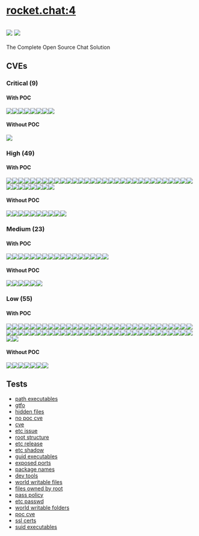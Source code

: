 # [rocket.chat:4](https://hub.docker.com/_/rocket.chat?tab=tags)
![](https://img.shields.io/static/v1?label=tag&message=4&color=blue)
![](https://img.shields.io/badge/Debian%20GNU/Linux%2010%20%20-blue)
---
<p>
The Complete Open Source Chat Solution
</p>

## CVEs
### Critical (9)
#### With POC
[![](https://img.shields.io/badge/🔗%20CVE--2021--35942-CRITICAL-red)](https://github.com/trickest/cve/blob/main/2021/CVE-2021-35942.md)[![](https://img.shields.io/badge/🔗%20CVE--2022--23219-CRITICAL-red)](https://github.com/trickest/cve/blob/main/2022/CVE-2022-23219.md)[![](https://img.shields.io/badge/🔗%20CVE--2022--23218-CRITICAL-red)](https://github.com/trickest/cve/blob/main/2022/CVE-2022-23218.md)[![](https://img.shields.io/badge/🔗%20CVE--2021--33574-CRITICAL-red)](https://github.com/trickest/cve/blob/main/2021/CVE-2021-33574.md)[![](https://img.shields.io/badge/🔗%20CVE--2021--44906-CRITICAL-red)](https://github.com/trickest/cve/blob/main/2021/CVE-2021-44906.md)[![](https://img.shields.io/badge/🔗%20CVE--2018--1000620-CRITICAL-red)](https://github.com/trickest/cve/blob/main/2018/CVE-2018-1000620.md)[![](https://img.shields.io/badge/🔗%20CVE--2019--10744-CRITICAL-red)](https://github.com/trickest/cve/blob/main/2019/CVE-2019-10744.md)[![](https://img.shields.io/badge/🔗%20CVE--2019--8457-CRITICAL-red)](https://github.com/trickest/cve/blob/main/2019/CVE-2019-8457.md)
#### Without POC
[![](https://img.shields.io/badge/%20CVE--2022--27404-CRITICAL-red)](https://github.com/trickest/cve/blob/main/2022/CVE-2022-27404.md)

### High (49)
#### With POC
[![](https://img.shields.io/badge/🔗%20CVE--2017--18924-HIGH-organge)](https://github.com/trickest/cve/blob/main/2017/CVE-2017-18924.md)[![](https://img.shields.io/badge/🔗%20CVE--2020--28472-HIGH-organge)](https://github.com/trickest/cve/blob/main/2020/CVE-2020-28472.md)[![](https://img.shields.io/badge/🔗%20CVE--2022--29078-HIGH-organge)](https://github.com/trickest/cve/blob/main/2022/CVE-2022-29078.md)[![](https://img.shields.io/badge/🔗%20CVE--2022--0155-HIGH-organge)](https://github.com/trickest/cve/blob/main/2022/CVE-2022-0155.md)[![](https://img.shields.io/badge/🔗%20CVE--2019--15847-HIGH-organge)](https://github.com/trickest/cve/blob/main/2019/CVE-2019-15847.md)[![](https://img.shields.io/badge/🔗%20CVE--2018--12886-HIGH-organge)](https://github.com/trickest/cve/blob/main/2018/CVE-2018-12886.md)[![](https://img.shields.io/badge/🔗%20CVE--2021--3326-HIGH-organge)](https://github.com/trickest/cve/blob/main/2021/CVE-2021-3326.md)[![](https://img.shields.io/badge/🔗%20CVE--2021--3999-HIGH-organge)](https://github.com/trickest/cve/blob/main/2021/CVE-2021-3999.md)[![](https://img.shields.io/badge/🔗%20CVE--2020--1751-HIGH-organge)](https://github.com/trickest/cve/blob/main/2020/CVE-2020-1751.md)[![](https://img.shields.io/badge/🔗%20CVE--2020--1752-HIGH-organge)](https://github.com/trickest/cve/blob/main/2020/CVE-2020-1752.md)[![](https://img.shields.io/badge/🔗%20CVE--2021--33560-HIGH-organge)](https://github.com/trickest/cve/blob/main/2021/CVE-2021-33560.md)[![](https://img.shields.io/badge/🔗%20CVE--2018--16487-HIGH-organge)](https://github.com/trickest/cve/blob/main/2018/CVE-2018-16487.md)[![](https://img.shields.io/badge/🔗%20CVE--2022--21680-HIGH-organge)](https://github.com/trickest/cve/blob/main/2022/CVE-2022-21680.md)[![](https://img.shields.io/badge/🔗%20CVE--2022--21681-HIGH-organge)](https://github.com/trickest/cve/blob/main/2022/CVE-2022-21681.md)[![](https://img.shields.io/badge/🔗%20CVE--2022--0235-HIGH-organge)](https://github.com/trickest/cve/blob/main/2022/CVE-2022-0235.md)[![](https://img.shields.io/badge/🔗%20CVE--2022--24772-HIGH-organge)](https://github.com/trickest/cve/blob/main/2022/CVE-2022-24772.md)[![](https://img.shields.io/badge/🔗%20CVE--2022--24771-HIGH-organge)](https://github.com/trickest/cve/blob/main/2022/CVE-2022-24771.md)[![](https://img.shields.io/badge/🔗%20CVE--2021--3807-HIGH-organge)](https://github.com/trickest/cve/blob/main/2021/CVE-2021-3807.md)[![](https://img.shields.io/badge/🔗%20CVE--2021--3749-HIGH-organge)](https://github.com/trickest/cve/blob/main/2021/CVE-2021-3749.md)[![](https://img.shields.io/badge/🔗%20CVE--2020--28168-HIGH-organge)](https://github.com/trickest/cve/blob/main/2020/CVE-2020-28168.md)[![](https://img.shields.io/badge/🔗%20CVE--2020--8244-HIGH-organge)](https://github.com/trickest/cve/blob/main/2020/CVE-2020-8244.md)[![](https://img.shields.io/badge/🔗%20CVE--2017--16118-HIGH-organge)](https://github.com/trickest/cve/blob/main/2017/CVE-2017-16118.md)[![](https://img.shields.io/badge/🔗%20CVE--2017--16119-HIGH-organge)](https://github.com/trickest/cve/blob/main/2017/CVE-2017-16119.md)[![](https://img.shields.io/badge/🔗%20CVE--2020--28469-HIGH-organge)](https://github.com/trickest/cve/blob/main/2020/CVE-2020-28469.md)[![](https://img.shields.io/badge/🔗%20CVE--2020--7768-HIGH-organge)](https://github.com/trickest/cve/blob/main/2020/CVE-2020-7768.md)[![](https://img.shields.io/badge/🔗%20CVE--2020--7788-HIGH-organge)](https://github.com/trickest/cve/blob/main/2020/CVE-2020-7788.md)[![](https://img.shields.io/badge/🔗%20CVE--2021--23337-HIGH-organge)](https://github.com/trickest/cve/blob/main/2021/CVE-2021-23337.md)[![](https://img.shields.io/badge/🔗%20CVE--2020--8203-HIGH-organge)](https://github.com/trickest/cve/blob/main/2020/CVE-2020-8203.md)[![](https://img.shields.io/badge/🔗%20CVE--2020--7720-HIGH-organge)](https://github.com/trickest/cve/blob/main/2020/CVE-2020-7720.md)[![](https://img.shields.io/badge/🔗%20CVE--2014--7191-HIGH-organge)](https://github.com/trickest/cve/blob/main/2014/CVE-2014-7191.md)[![](https://img.shields.io/badge/🔗%20CVE--2017--1000048-HIGH-organge)](https://github.com/trickest/cve/blob/main/2017/CVE-2017-1000048.md)[![](https://img.shields.io/badge/🔗%20CVE--2021--37713-HIGH-organge)](https://github.com/trickest/cve/blob/main/2021/CVE-2021-37713.md)[![](https://img.shields.io/badge/🔗%20CVE--2021--32804-HIGH-organge)](https://github.com/trickest/cve/blob/main/2021/CVE-2021-32804.md)[![](https://img.shields.io/badge/🔗%20CVE--2021--32803-HIGH-organge)](https://github.com/trickest/cve/blob/main/2021/CVE-2021-32803.md)[![](https://img.shields.io/badge/🔗%20CVE--2021--37701-HIGH-organge)](https://github.com/trickest/cve/blob/main/2021/CVE-2021-37701.md)[![](https://img.shields.io/badge/🔗%20CVE--2021--37712-HIGH-organge)](https://github.com/trickest/cve/blob/main/2021/CVE-2021-37712.md)[![](https://img.shields.io/badge/🔗%20CVE--2020--16156-HIGH-organge)](https://github.com/trickest/cve/blob/main/2020/CVE-2020-16156.md)[![](https://img.shields.io/badge/🔗%20CVE--2019--3843-HIGH-organge)](https://github.com/trickest/cve/blob/main/2019/CVE-2019-3843.md)[![](https://img.shields.io/badge/🔗%20CVE--2019--3844-HIGH-organge)](https://github.com/trickest/cve/blob/main/2019/CVE-2019-3844.md)
#### Without POC
[![](https://img.shields.io/badge/%20CVE--2022--27405-HIGH-organge)](https://github.com/trickest/cve/blob/main/2022/CVE-2022-27405.md)[![](https://img.shields.io/badge/%20CVE--2022--27406-HIGH-organge)](https://github.com/trickest/cve/blob/main/2022/CVE-2022-27406.md)[![](https://img.shields.io/badge/%20GHSA--7543--mr7h--6v86-HIGH-organge)](https://github.com/trickest/cve/blob/main/7543/GHSA-7543-mr7h-6v86.md)[![](https://img.shields.io/badge/%20CVE--2022--24785-HIGH-organge)](https://github.com/trickest/cve/blob/main/2022/CVE-2022-24785.md)[![](https://img.shields.io/badge/%20CVE--2021--43138-HIGH-organge)](https://github.com/trickest/cve/blob/main/2021/CVE-2021-43138.md)[![](https://img.shields.io/badge/%20NSWG--ECO--106-HIGH-organge)](https://github.com/trickest/cve/blob/main/ECO/NSWG-ECO-106.md)[![](https://img.shields.io/badge/%20CVE--2022--1304-HIGH-organge)](https://github.com/trickest/cve/blob/main/2022/CVE-2022-1304.md)[![](https://img.shields.io/badge/%20CVE--2022--29458-HIGH-organge)](https://github.com/trickest/cve/blob/main/2022/CVE-2022-29458.md)[![](https://img.shields.io/badge/%20CVE--2020--26289-HIGH-organge)](https://github.com/trickest/cve/blob/main/2020/CVE-2020-26289.md)[![](https://img.shields.io/badge/%20CVE--2020--8237-HIGH-organge)](https://github.com/trickest/cve/blob/main/2020/CVE-2020-8237.md)

### Medium (23)
#### With POC
[![](https://img.shields.io/badge/🔗%20CVE--2022--0122-MEDIUM-yellow)](https://github.com/trickest/cve/blob/main/2022/CVE-2022-0122.md)[![](https://img.shields.io/badge/🔗%20CVE--2019--25013-MEDIUM-yellow)](https://github.com/trickest/cve/blob/main/2019/CVE-2019-25013.md)[![](https://img.shields.io/badge/🔗%20CVE--2020--27618-MEDIUM-yellow)](https://github.com/trickest/cve/blob/main/2020/CVE-2020-27618.md)[![](https://img.shields.io/badge/🔗%20CVE--2020--10029-MEDIUM-yellow)](https://github.com/trickest/cve/blob/main/2020/CVE-2020-10029.md)[![](https://img.shields.io/badge/🔗%20CVE--2019--13627-MEDIUM-yellow)](https://github.com/trickest/cve/blob/main/2019/CVE-2019-13627.md)[![](https://img.shields.io/badge/🔗%20CVE--2019--1010266-MEDIUM-yellow)](https://github.com/trickest/cve/blob/main/2019/CVE-2019-1010266.md)[![](https://img.shields.io/badge/🔗%20CVE--2022--24773-MEDIUM-yellow)](https://github.com/trickest/cve/blob/main/2022/CVE-2022-24773.md)[![](https://img.shields.io/badge/🔗%20CVE--2020--15366-MEDIUM-yellow)](https://github.com/trickest/cve/blob/main/2020/CVE-2020-15366.md)[![](https://img.shields.io/badge/🔗%20CVE--2016--1000236-MEDIUM-yellow)](https://github.com/trickest/cve/blob/main/2016/CVE-2016-1000236.md)[![](https://img.shields.io/badge/🔗%20CVE--2021--3918-MEDIUM-yellow)](https://github.com/trickest/cve/blob/main/2021/CVE-2021-3918.md)[![](https://img.shields.io/badge/🔗%20CVE--2020--28500-MEDIUM-yellow)](https://github.com/trickest/cve/blob/main/2020/CVE-2020-28500.md)[![](https://img.shields.io/badge/🔗%20CVE--2017--16138-MEDIUM-yellow)](https://github.com/trickest/cve/blob/main/2017/CVE-2017-16138.md)[![](https://img.shields.io/badge/🔗%20CVE--2020--7598-MEDIUM-yellow)](https://github.com/trickest/cve/blob/main/2020/CVE-2020-7598.md)[![](https://img.shields.io/badge/🔗%20CVE--2021--3803-MEDIUM-yellow)](https://github.com/trickest/cve/blob/main/2021/CVE-2021-3803.md)[![](https://img.shields.io/badge/🔗%20CVE--2014--6394-MEDIUM-yellow)](https://github.com/trickest/cve/blob/main/2014/CVE-2014-6394.md)[![](https://img.shields.io/badge/🔗%20CVE--2021--32796-MEDIUM-yellow)](https://github.com/trickest/cve/blob/main/2021/CVE-2021-32796.md)[![](https://img.shields.io/badge/🔗%20CVE--2020--14155-MEDIUM-yellow)](https://github.com/trickest/cve/blob/main/2020/CVE-2020-14155.md)
#### Without POC
[![](https://img.shields.io/badge/%20NSWG--ECO--28-MEDIUM-yellow)](https://github.com/trickest/cve/blob/main/ECO/NSWG-ECO-28.md)[![](https://img.shields.io/badge/%20CVE--2021--4209-MEDIUM-yellow)](https://github.com/trickest/cve/blob/main/2021/CVE-2021-4209.md)[![](https://img.shields.io/badge/%20GHSA--7wwv--vh3v--89cq-MEDIUM-yellow)](https://github.com/trickest/cve/blob/main/7wwv/GHSA-7wwv-vh3v-89cq.md)[![](https://img.shields.io/badge/%20CVE--2022--1365-MEDIUM-yellow)](https://github.com/trickest/cve/blob/main/2022/CVE-2022-1365.md)[![](https://img.shields.io/badge/%20CVE--2022--0536-MEDIUM-yellow)](https://github.com/trickest/cve/blob/main/2022/CVE-2022-0536.md)[![](https://img.shields.io/badge/%20CVE--2021--3997-MEDIUM-yellow)](https://github.com/trickest/cve/blob/main/2021/CVE-2021-3997.md)

### Low (55)
#### With POC
[![](https://img.shields.io/badge/🔗%20CVE--2022--23219-LOW-blue)](https://github.com/trickest/cve/blob/main/2022/CVE-2022-23219.md)[![](https://img.shields.io/badge/🔗%20CVE--2022--23218-LOW-blue)](https://github.com/trickest/cve/blob/main/2022/CVE-2022-23218.md)[![](https://img.shields.io/badge/🔗%20CVE--2022--0155-LOW-blue)](https://github.com/trickest/cve/blob/main/2022/CVE-2022-0155.md)[![](https://img.shields.io/badge/🔗%20CVE--2018--12886-LOW-blue)](https://github.com/trickest/cve/blob/main/2018/CVE-2018-12886.md)[![](https://img.shields.io/badge/🔗%20CVE--2021--3999-LOW-blue)](https://github.com/trickest/cve/blob/main/2021/CVE-2021-3999.md)[![](https://img.shields.io/badge/🔗%20CVE--2020--1751-LOW-blue)](https://github.com/trickest/cve/blob/main/2020/CVE-2020-1751.md)[![](https://img.shields.io/badge/🔗%20CVE--2020--28168-LOW-blue)](https://github.com/trickest/cve/blob/main/2020/CVE-2020-28168.md)[![](https://img.shields.io/badge/🔗%20CVE--2021--32804-LOW-blue)](https://github.com/trickest/cve/blob/main/2021/CVE-2021-32804.md)[![](https://img.shields.io/badge/🔗%20CVE--2021--32803-LOW-blue)](https://github.com/trickest/cve/blob/main/2021/CVE-2021-32803.md)[![](https://img.shields.io/badge/🔗%20CVE--2021--37701-LOW-blue)](https://github.com/trickest/cve/blob/main/2021/CVE-2021-37701.md)[![](https://img.shields.io/badge/🔗%20CVE--2021--37712-LOW-blue)](https://github.com/trickest/cve/blob/main/2021/CVE-2021-37712.md)[![](https://img.shields.io/badge/🔗%20CVE--2011--3389-LOW-blue)](https://github.com/trickest/cve/blob/main/2011/CVE-2011-3389.md)[![](https://img.shields.io/badge/🔗%20CVE--2021--21267-LOW-blue)](https://github.com/trickest/cve/blob/main/2021/CVE-2021-21267.md)[![](https://img.shields.io/badge/🔗%20CVE--2019--18276-LOW-blue)](https://github.com/trickest/cve/blob/main/2019/CVE-2019-18276.md)[![](https://img.shields.io/badge/🔗%20CVE--2016--2781-LOW-blue)](https://github.com/trickest/cve/blob/main/2016/CVE-2016-2781.md)[![](https://img.shields.io/badge/🔗%20CVE--2017--18018-LOW-blue)](https://github.com/trickest/cve/blob/main/2017/CVE-2017-18018.md)[![](https://img.shields.io/badge/🔗%20CVE--2013--0340-LOW-blue)](https://github.com/trickest/cve/blob/main/2013/CVE-2013-0340.md)[![](https://img.shields.io/badge/🔗%20CVE--2019--1010024-LOW-blue)](https://github.com/trickest/cve/blob/main/2019/CVE-2019-1010024.md)[![](https://img.shields.io/badge/🔗%20CVE--2019--19126-LOW-blue)](https://github.com/trickest/cve/blob/main/2019/CVE-2019-19126.md)[![](https://img.shields.io/badge/🔗%20CVE--2021--27645-LOW-blue)](https://github.com/trickest/cve/blob/main/2021/CVE-2021-27645.md)[![](https://img.shields.io/badge/🔗%20CVE--2010--4756-LOW-blue)](https://github.com/trickest/cve/blob/main/2010/CVE-2010-4756.md)[![](https://img.shields.io/badge/🔗%20CVE--2016--10228-LOW-blue)](https://github.com/trickest/cve/blob/main/2016/CVE-2016-10228.md)[![](https://img.shields.io/badge/🔗%20CVE--2019--1010025-LOW-blue)](https://github.com/trickest/cve/blob/main/2019/CVE-2019-1010025.md)[![](https://img.shields.io/badge/🔗%20CVE--2019--1010023-LOW-blue)](https://github.com/trickest/cve/blob/main/2019/CVE-2019-1010023.md)[![](https://img.shields.io/badge/🔗%20CVE--2020--6096-LOW-blue)](https://github.com/trickest/cve/blob/main/2020/CVE-2020-6096.md)[![](https://img.shields.io/badge/🔗%20CVE--2019--1010022-LOW-blue)](https://github.com/trickest/cve/blob/main/2019/CVE-2019-1010022.md)[![](https://img.shields.io/badge/🔗%20CVE--2018--20796-LOW-blue)](https://github.com/trickest/cve/blob/main/2018/CVE-2018-20796.md)[![](https://img.shields.io/badge/🔗%20CVE--2019--9192-LOW-blue)](https://github.com/trickest/cve/blob/main/2019/CVE-2019-9192.md)[![](https://img.shields.io/badge/🔗%20CVE--2019--14855-LOW-blue)](https://github.com/trickest/cve/blob/main/2019/CVE-2019-14855.md)[![](https://img.shields.io/badge/🔗%20CVE--2018--6829-LOW-blue)](https://github.com/trickest/cve/blob/main/2018/CVE-2018-6829.md)[![](https://img.shields.io/badge/🔗%20CVE--2018--14048-LOW-blue)](https://github.com/trickest/cve/blob/main/2018/CVE-2018-14048.md)[![](https://img.shields.io/badge/🔗%20CVE--2018--14550-LOW-blue)](https://github.com/trickest/cve/blob/main/2018/CVE-2018-14550.md)[![](https://img.shields.io/badge/🔗%20CVE--2019--6129-LOW-blue)](https://github.com/trickest/cve/blob/main/2019/CVE-2019-6129.md)[![](https://img.shields.io/badge/🔗%20CVE--2019--9893-LOW-blue)](https://github.com/trickest/cve/blob/main/2019/CVE-2019-9893.md)[![](https://img.shields.io/badge/🔗%20CVE--2021--36087-LOW-blue)](https://github.com/trickest/cve/blob/main/2021/CVE-2021-36087.md)[![](https://img.shields.io/badge/🔗%20CVE--2021--36084-LOW-blue)](https://github.com/trickest/cve/blob/main/2021/CVE-2021-36084.md)[![](https://img.shields.io/badge/🔗%20CVE--2021--36085-LOW-blue)](https://github.com/trickest/cve/blob/main/2021/CVE-2021-36085.md)[![](https://img.shields.io/badge/🔗%20CVE--2021--36086-LOW-blue)](https://github.com/trickest/cve/blob/main/2021/CVE-2021-36086.md)[![](https://img.shields.io/badge/🔗%20CVE--2018--1000654-LOW-blue)](https://github.com/trickest/cve/blob/main/2018/CVE-2018-1000654.md)[![](https://img.shields.io/badge/🔗%20CVE--2018--3721-LOW-blue)](https://github.com/trickest/cve/blob/main/2018/CVE-2018-3721.md)[![](https://img.shields.io/badge/🔗%20CVE--2019--17543-LOW-blue)](https://github.com/trickest/cve/blob/main/2019/CVE-2019-17543.md)[![](https://img.shields.io/badge/🔗%20CVE--2021--39537-LOW-blue)](https://github.com/trickest/cve/blob/main/2021/CVE-2021-39537.md)[![](https://img.shields.io/badge/🔗%20CVE--2020--15168-LOW-blue)](https://github.com/trickest/cve/blob/main/2020/CVE-2020-15168.md)[![](https://img.shields.io/badge/🔗%20CVE--2017--16137-LOW-blue)](https://github.com/trickest/cve/blob/main/2017/CVE-2017-16137.md)[![](https://img.shields.io/badge/🔗%20CVE--2019--20838-LOW-blue)](https://github.com/trickest/cve/blob/main/2019/CVE-2019-20838.md)[![](https://img.shields.io/badge/🔗%20CVE--2017--11164-LOW-blue)](https://github.com/trickest/cve/blob/main/2017/CVE-2017-11164.md)[![](https://img.shields.io/badge/🔗%20CVE--2017--16231-LOW-blue)](https://github.com/trickest/cve/blob/main/2017/CVE-2017-16231.md)[![](https://img.shields.io/badge/🔗%20CVE--2017--7245-LOW-blue)](https://github.com/trickest/cve/blob/main/2017/CVE-2017-7245.md)[![](https://img.shields.io/badge/🔗%20CVE--2017--7246-LOW-blue)](https://github.com/trickest/cve/blob/main/2017/CVE-2017-7246.md)[![](https://img.shields.io/badge/🔗%20CVE--2011--4116-LOW-blue)](https://github.com/trickest/cve/blob/main/2011/CVE-2011-4116.md)[![](https://img.shields.io/badge/🔗%20CVE--2013--4235-LOW-blue)](https://github.com/trickest/cve/blob/main/2013/CVE-2013-4235.md)[![](https://img.shields.io/badge/🔗%20CVE--2019--19882-LOW-blue)](https://github.com/trickest/cve/blob/main/2019/CVE-2019-19882.md)[![](https://img.shields.io/badge/🔗%20CVE--2018--7169-LOW-blue)](https://github.com/trickest/cve/blob/main/2018/CVE-2018-7169.md)[![](https://img.shields.io/badge/🔗%20CVE--2020--13529-LOW-blue)](https://github.com/trickest/cve/blob/main/2020/CVE-2020-13529.md)[![](https://img.shields.io/badge/🔗%20CVE--2020--13776-LOW-blue)](https://github.com/trickest/cve/blob/main/2020/CVE-2020-13776.md)[![](https://img.shields.io/badge/🔗%20CVE--2013--4392-LOW-blue)](https://github.com/trickest/cve/blob/main/2013/CVE-2013-4392.md)[![](https://img.shields.io/badge/🔗%20CVE--2019--20386-LOW-blue)](https://github.com/trickest/cve/blob/main/2019/CVE-2019-20386.md)[![](https://img.shields.io/badge/🔗%20CVE--2021--20193-LOW-blue)](https://github.com/trickest/cve/blob/main/2021/CVE-2021-20193.md)[![](https://img.shields.io/badge/🔗%20CVE--2005--2541-LOW-blue)](https://github.com/trickest/cve/blob/main/2005/CVE-2005-2541.md)[![](https://img.shields.io/badge/🔗%20CVE--2019--9923-LOW-blue)](https://github.com/trickest/cve/blob/main/2019/CVE-2019-9923.md)[![](https://img.shields.io/badge/🔗%20CVE--2022--0563-LOW-blue)](https://github.com/trickest/cve/blob/main/2022/CVE-2022-0563.md)[![](https://img.shields.io/badge/🔗%20CVE--2019--13627-LOW-blue)](https://github.com/trickest/cve/blob/main/2019/CVE-2019-13627.md)[![](https://img.shields.io/badge/🔗%20CVE--2020--7598-LOW-blue)](https://github.com/trickest/cve/blob/main/2020/CVE-2020-7598.md)[![](https://img.shields.io/badge/🔗%20CVE--2020--14155-LOW-blue)](https://github.com/trickest/cve/blob/main/2020/CVE-2020-14155.md)
#### Without POC
[![](https://img.shields.io/badge/%20CVE--2022--27404-LOW-blue)](https://github.com/trickest/cve/blob/main/2022/CVE-2022-27404.md)[![](https://img.shields.io/badge/%20GHSA--5rrq--pxf6--6jx5-LOW-blue)](https://github.com/trickest/cve/blob/main/5rrq/GHSA-5rrq-pxf6-6jx5.md)[![](https://img.shields.io/badge/%20GHSA--wxgw--qj99--44c2-LOW-blue)](https://github.com/trickest/cve/blob/main/wxgw/GHSA-wxgw-qj99-44c2.md)[![](https://img.shields.io/badge/%20GHSA--gf8q--jrpm--jvxq-LOW-blue)](https://github.com/trickest/cve/blob/main/gf8q/GHSA-gf8q-jrpm-jvxq.md)[![](https://img.shields.io/badge/%20CVE--2021--4214-LOW-blue)](https://github.com/trickest/cve/blob/main/2021/CVE-2021-4214.md)[![](https://img.shields.io/badge/%20CVE--2021--37600-LOW-blue)](https://github.com/trickest/cve/blob/main/2021/CVE-2021-37600.md)[![](https://img.shields.io/badge/%20CVE--2022--0536-LOW-blue)](https://github.com/trickest/cve/blob/main/2022/CVE-2022-0536.md)

## Tests
* [path executables](reports/path-executables.txt)
* [gtfo](reports/gtfo.txt)
* [hidden files](reports/hidden-files.txt)
* [no poc cve](reports/no-poc-cve.txt)
* [cve](reports/cve.txt)
* [etc issue](reports/etc-issue.txt)
* [root structure](reports/root-structure.txt)
* [etc release](reports/etc-release.txt)
* [etc shadow](reports/etc-shadow.txt)
* [guid executables](reports/guid-executables.txt)
* [exposed ports](reports/exposed-ports.txt)
* [package names](reports/package-names.txt)
* [dev tools](reports/dev-tools.txt)
* [world writable files](reports/world-writable-files.txt)
* [files owned by root](reports/files-owned-by-root.txt)
* [pass policy](reports/pass-policy.txt)
* [etc passwd](reports/etc-passwd.txt)
* [world writable folders](reports/world-writable-folders.txt)
* [poc cve](reports/poc-cve.txt)
* [ssl certs](reports/ssl-certs.txt)
* [suid executables](reports/suid-executables.txt)
